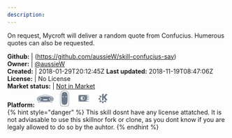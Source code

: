 ```yaml
---
description: 
---
```

On request, Mycroft will deliver a random quote from Confucius. Humerous quotes can also be requested.

**Github:** | (https://github.com/aussieW/skill-confucius-say)  
**Owner:** | [@aussieW](https://github.com/aussieW)  
**Created:** | 2018-01-29T20:12:45Z  **Last updated:** 2018-11-19T08:47:06Z  
**License:** | No License  
**Market status:** | [Not in Market](https://market.mycroft.ai/skill/)  
**Platform:**   ![](.gitbook/assets/mark-1-icon.png)  ![](.gitbook/assets/mark-2-icon.png)  ![](.gitbook/assets/picroft-icon.png)  ![](.gitbook/assets/kde.png)   
{% hint style="danger" %}
This skill dosnt have any license attatched. It is not adviasable to use this skillnor fork or clone, as you dont know if you are legaly allowed to do so by the auhtor.
{% endhint %}
